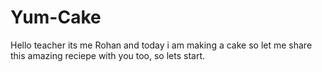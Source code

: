 # Yum-Cake

Hello teacher its me Rohan and today i am making a cake so let me share this amazing reciepe with you too, so lets start.
